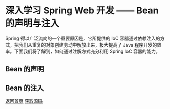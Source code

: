 # 深入学习 Spring Web 开发 —— Bean 的声明与注入

Spring 得以广泛流向的一个重要原因是，它所提供的 IoC 容器通过依赖注入的方式，把我们从重复的对象创建劳动中解放出来，极大提高了 Java 程序开发的效率。下面我们将了解到，如何通过注解方式充分利用 Spring IoC 容器的能力。

## Bean 的声明



## Bean 的注入

[返回首页](https://susamlu.github.io/paitse)
[获取源码](https://github.com/susamlu/spring-web)